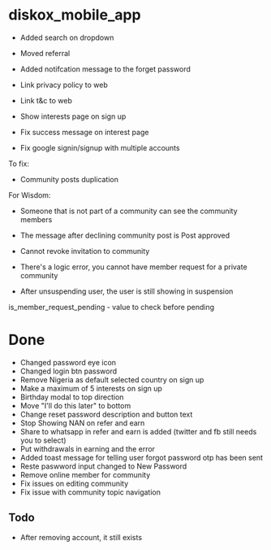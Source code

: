 # diskox_mobile_app

- Added search on dropdown
- Moved referral
- Added notifcation message to the forget password

- Link privacy policy to web
- Link t&c to web
- Show interests page on sign up
- Fix success message on interest page
- Fix google signin/signup with multiple accounts

To fix:

- Community posts duplication

For Wisdom:

- Someone that is not part of a community can see the community members
- The message after declining community post is Post approved
- Cannot revoke invitation to community

- There's a logic error, you cannot have member request for a private community

- After unsuspending user, the user is still showing in suspension

is_member_request_pending - value to check before pending

# Done

- Changed password eye icon
- Changed login btn password
- Remove Nigeria as default selected country on sign up
- Make a maximum of 5 interests on sign up
- Birthday modal to top direction
- Move "I'll do this later" to bottom
- Change reset password description and button text
- Stop Showing NAN on refer and earn
- Share to whatsapp in refer and earn is added (twitter and fb still needs you to select)
- Put withdrawals in earning and the error
- Added toast message for telling user forgot password otp has been sent
- Reste paswword input changed to New Password
- Remove online member for community
- Fix issues on editing community
- Fix issue with community topic navigation

## Todo

- After removing account, it still exists

